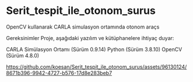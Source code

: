 # Serit_tespit_ile_otonom_surus
 OpenCV kullanarak CARLA simulasyon ortamında otonom araçs
 
Gereksinimler
Proje, aşağıdaki yazılım ve kütüphanelere ihtiyaç duyar:

CARLA Simülasyon Ortamı (Sürüm 0.9.14)
Python (Sürüm 3.8.10)
OpenCV (Sürüm 4.8.0)

https://github.com/koesan/Serit_tespit_ile_otonom_surus/assets/96130124/8671b396-9942-4727-b576-17d8e283beb7

